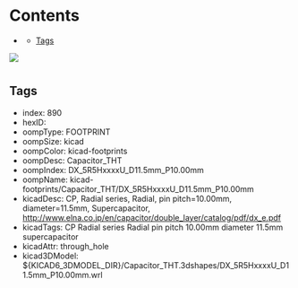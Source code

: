 



Contents
========

* [](#)
	* [Tags](#tags)
  
![][im]
# 

## Tags

- index: 890
- hexID: 
- oompType: FOOTPRINT
- oompSize: kicad
- oompColor: kicad-footprints
- oompDesc: Capacitor_THT
- oompIndex: DX_5R5HxxxxU_D11.5mm_P10.00mm
- oompName: kicad-footprints/Capacitor_THT/DX_5R5HxxxxU_D11.5mm_P10.00mm
- kicadDesc: CP, Radial series, Radial, pin pitch=10.00mm, diameter=11.5mm, Supercapacitor, http://www.elna.co.jp/en/capacitor/double_layer/catalog/pdf/dx_e.pdf
- kicadTags: CP Radial series Radial pin pitch 10.00mm diameter 11.5mm supercapacitor
- kicadAttr: through_hole
- kicad3DModel: ${KICAD6_3DMODEL_DIR}/Capacitor_THT.3dshapes/DX_5R5HxxxxU_D11.5mm_P10.00mm.wrl



[im]: image.png
